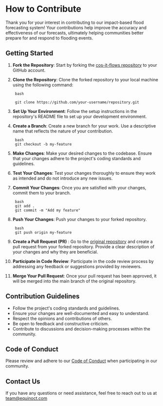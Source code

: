 # How to Contribute

Thank you for your interest in contributing to our impact-based flood forecasting system! Your contributions help improve the accuracy and effectiveness of our forecasts, ultimately helping communities better prepare for and respond to flooding events.

## Getting Started

1. **Fork the Repository**: Start by forking the [cos-it-flows repository](https://github.com/COS-IT-FLOWS) to your GitHub account.

2. **Clone the Repository**: Clone the forked repository to your local machine using the following command:

        bash

        git clone https://github.com/your-username/repository.git

3. **Set Up Your Environment**: Follow the setup instructions in the repository's README file to set up your development environment.

4. **Create a Branch**: Create a new branch for your work. Use a descriptive name that reflects the nature of your contribution.

        bash
        git checkout -b my-feature

5. **Make Changes**: Make your desired changes to the codebase. Ensure that your changes adhere to the project's coding standards and guidelines.

6. **Test Your Changes**: Test your changes thoroughly to ensure they work as intended and do not introduce any new issues.

7. **Commit Your Changes**: Once you are satisfied with your changes, commit them to your branch.

        bash
        git add .
        git commit -m "Add my feature"

8. **Push Your Changes**: Push your changes to your forked repository.

        bash
        git push origin my-feature

9. **Create a Pull Request (PR)** : Go to the [original repository](https://github.com/your/repository) and create a pull request from your forked repository. Provide a clear description of your changes and why they are beneficial.

10. **Participate in Code Review**: Participate in the code review process by addressing any feedback or suggestions provided by reviewers.

11. **Merge Your Pull Request**: Once your pull request has been approved, it will be merged into the main branch of the original repository.

## Contribution Guidelines

- Follow the project's coding standards and guidelines.
- Ensure your changes are well-documented and easy to understand.
- Respect the opinions and contributions of others.
- Be open to feedback and constructive criticism.
- Contribute to discussions and decision-making processes within the community.

## Code of Conduct

Please review and adhere to our [Code of Conduct](./CodeofConduct.md) when participating in our community.

## Contact Us

If you have any questions or need assistance, feel free to reach out to us at <team@equinoct.com>
